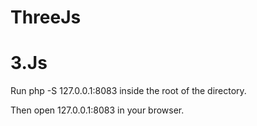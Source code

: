 # ThreeJs
# 3.Js



Run php -S 127.0.0.1:8083  inside the root of the directory.

Then open 127.0.0.1:8083   in your browser.
